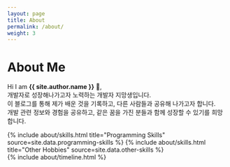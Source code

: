 ```yaml
---
layout: page
title: About
permalink: /about/
weight: 3
---
```


# **About Me**

Hi I am **{{ site.author.name }}** :wave:,<br>
개발자로 성장해나가고자 노력하는 개발자 지망생입니다.  
이 블로그를 통해 제가 배운 것을 기록하고, 다른 사람들과 공유해 나가고자 합니다.  
개발 관련 정보와 경험을 공유하고, 같은 꿈을 가진 분들과 함께 성장할 수 있기를 희망합니다.  

<div class="row">
{% include about/skills.html title="Programming Skills" source=site.data.programming-skills %}
{% include about/skills.html title="Other Hobbies" source=site.data.other-skills %}
</div>

<div class="row">
{% include about/timeline.html %}
</div>